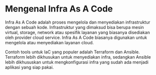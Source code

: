 # Mengenal Infra As A Code

Infra As A Code adalah proses mengelola dan menyediakan infrastruktur dengan sebuah kode. Infrastruktur yang dimaksud bisa berupa mesin virtual, storage, network atau spesifik layanan yang biasanya disediakan oleh provider cloud service. Infra As A Code biasanya digunakan untuk mengelola atau menyediakan layanan cloud.

Contoh tools untuk IaC yang populer adalah Terraform dan Ansible. Terraform lebih dikhusukan untuk menyediakan infra, sedangkan Ansible lebih dikhususkan untuk mengkonfigurasi infra yang sudah ada menjadi aplikasi yang siap pakai.
